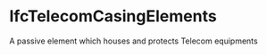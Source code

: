 IfcTelecomCasingElements
========================
A passive element which houses and protects Telecom equipments


